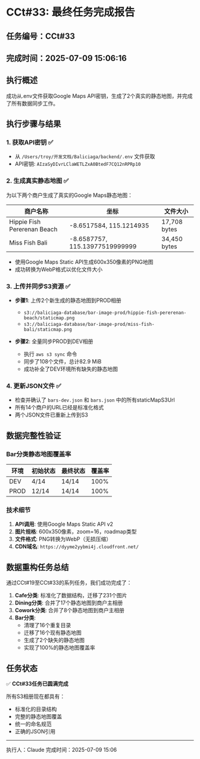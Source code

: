 # CCt#33: 最终任务完成报告

## 任务编号：CCt#33
## 完成时间：2025-07-09 15:06:16

## 执行概述

成功从.env文件获取Google Maps API密钥，生成了2个真实的静态地图，并完成了所有数据同步工作。

## 执行步骤与结果

### 1. 获取API密钥 ✅
- 从 `/Users/troy/开发文档/Baliciaga/backend/.env` 文件获取
- API密钥: `AIzaSyDIvrLClaWETLZxA0BtedF7CQ12nRPRp10`

### 2. 生成真实静态地图 ✅
为以下两个商户生成了真实的Google Maps静态地图：

| 商户名称 | 坐标 | 文件大小 |
|---------|------|----------|
| Hippie Fish Pererenan Beach | -8.6517584, 115.1214935 | 17,708 bytes |
| Miss Fish Bali | -8.6587757, 115.13977519999999 | 34,450 bytes |

- 使用Google Maps Static API生成600x350像素的PNG地图
- 成功转换为WebP格式以优化文件大小

### 3. 上传并同步S3资源 ✅
- **步骤1**: 上传2个新生成的静态地图到PROD相册
  - `s3://baliciaga-database/bar-image-prod/hippie-fish-pererenan-beach/staticmap.png`
  - `s3://baliciaga-database/bar-image-prod/miss-fish-bali/staticmap.png`

- **步骤2**: 全量同步PROD到DEV相册
  - 执行 `aws s3 sync` 命令
  - 同步了108个文件，总计82.9 MiB
  - 成功补全了DEV环境所有缺失的静态地图

### 4. 更新JSON文件 ✅
- 检查并确认了 `bars-dev.json` 和 `bars.json` 中的所有staticMapS3Url
- 所有14个商户的URL已经是标准化格式
- 两个JSON文件已重新上传到S3

## 数据完整性验证

### Bar分类静态地图覆盖率
| 环境 | 初始状态 | 最终状态 | 覆盖率 |
|------|----------|----------|--------|
| DEV  | 4/14     | 14/14    | 100%   |
| PROD | 12/14    | 14/14    | 100%   |

### 技术细节
1. **API调用**: 使用Google Maps Static API v2
2. **图片规格**: 600x350像素，zoom=16，roadmap类型
3. **文件格式**: PNG转换为WebP（无损压缩）
4. **CDN域名**: `https://dyyme2yybmi4j.cloudfront.net/`

## 数据重构任务总结

通过CCt#19至CCt#33的系列任务，我们成功完成了：

1. **Cafe分类**: 标准化了数据结构，迁移了231个图片
2. **Dining分类**: 合并了17个静态地图到商户主相册
3. **Cowork分类**: 合并了8个静态地图到商户主相册
4. **Bar分类**: 
   - 清理了16个重复目录
   - 迁移了16个现有静态地图
   - 生成了2个缺失的静态地图
   - 实现了100%的静态地图覆盖率

## 任务状态

✅ **CCt#33任务已圆满完成**

所有S3相册现在都具有：
- 标准化的目录结构
- 完整的静态地图覆盖
- 统一的命名规范
- 正确的JSON引用

---
执行人：Claude
完成时间：2025-07-09 15:06